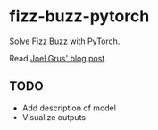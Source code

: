 # fizz-buzz-pytorch

Solve [Fizz Buzz][1] with PyTorch.

Read [Joel Grus' blog post][2].

## TODO
- Add description of model
- Visualize outputs


[1]: https://leetcode.com/problems/fizz-buzz/
[2]: https://joelgrus.com/2016/05/23/fizz-buzz-in-tensorflow/
